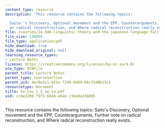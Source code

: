 ```yaml
---
content_type: resource
description: 'This resource contains the following topics:

  Saito''s Discovery, Optional movement and the EPP, Counterarguments, Further note
  on radical reconstruction, and Where radical reconstruction really exists.'
file: /courses/24-946-linguistic-theory-and-the-japanese-language-fall-2004/cc6e3298f5f36b44e64ec3ee8ad3b895_ho_lec_1_2_se_va.pdf
file_size: 136054
file_type: application/pdf
hide_download: true
hide_download_original: null
learning_resource_types:
- Lecture Notes
license: https://creativecommons.org/licenses/by-nc-sa/4.0/
ocw_type: OCWFile
parent_title: Lecture Notes
parent_type: CourseSection
parent_uid: 4ec8e2c1-b21c-7298-b669-86cf2d0b13c2
resourcetype: Document
title: ho_lec_1_2_se_va.pdf
uid: cc6e3298-f5f3-6b44-e64e-c3ee8ad3b895
---
```

This resource contains the following topics:
Saito's Discovery, Optional movement and the EPP, Counterarguments, Further note on radical reconstruction, and Where radical reconstruction really exists.